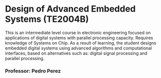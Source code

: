 # Design of Advanced Embedded Systems (TE2004B)
This is an intermediate level course in electronic engineering focused on applications of digital systems with parallel processing capacity. Requires knowledge of Systems on Chip. As a result of learning, the student designs embedded digital systems using advanced algorithms and computational interfaces, based on alternatives such as: digital signal processing and parallel processing.

### Professor: Pedro Perez
